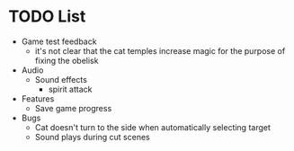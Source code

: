 # TODO List

- Game test feedback
  - it's not clear that the cat temples increase magic for the purpose of fixing the obelisk
- Audio
  - Sound effects
    - spirit attack
- Features
  - Save game progress
- Bugs
  - Cat doesn't turn to the side when automatically selecting target
  - Sound plays during cut scenes
